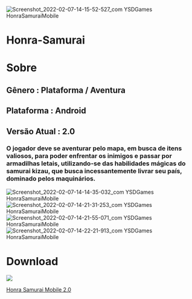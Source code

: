 ![Screenshot_2022-02-07-14-15-52-527_com YSDGames HonraSamuraiMobile](https://user-images.githubusercontent.com/79441853/152842665-45328d7d-3c19-4b0d-bc16-cddfc81e68e6.jpg)

<h1>Honra-Samurai</h1>

# Sobre

<h2>Gênero : Plataforma / Aventura</h2>
<h2>Plataforma : Android</h2>
<h2>Versão Atual : 2.0</h2>

<h3>O jogador deve se aventurar pelo mapa, em busca de itens valiosos, para poder enfrentar os inimigos e passar por armadilhas letais, utilizando-se das habilidades mágicas do samurai kizau, que busca incessantemente livrar seu país, dominado pelos maquinários.</h3>

![Screenshot_2022-02-07-14-14-35-032_com YSDGames HonraSamuraiMobile](https://user-images.githubusercontent.com/79441853/152844520-d0e95344-f639-4661-876a-f0f8df62e74b.jpg)
![Screenshot_2022-02-07-14-21-31-253_com YSDGames HonraSamuraiMobile](https://user-images.githubusercontent.com/79441853/152844898-e2425888-d167-4ee1-b6ea-8d84cb9b891a.jpg)
![Screenshot_2022-02-07-14-21-55-071_com YSDGames HonraSamuraiMobile](https://user-images.githubusercontent.com/79441853/152845664-ac195dbb-9a92-466e-bc70-7ebfa4d0f4cd.jpg)
![Screenshot_2022-02-07-14-22-21-913_com YSDGames HonraSamuraiMobile](https://user-images.githubusercontent.com/79441853/152846304-7509dcb0-4f05-4391-b484-8d3398fe99cd.jpg)

# Download
![](https://img.shields.io/badge/Android-3DDC84?style=for-the-badge&logo=android&logoColor=white)

<a href="https://docs.google.com/uc?export=1wugKPOV2LcAXb7R7N7E4VNfDFH70OteN">Honra Samurai Mobile 2.0</a>
